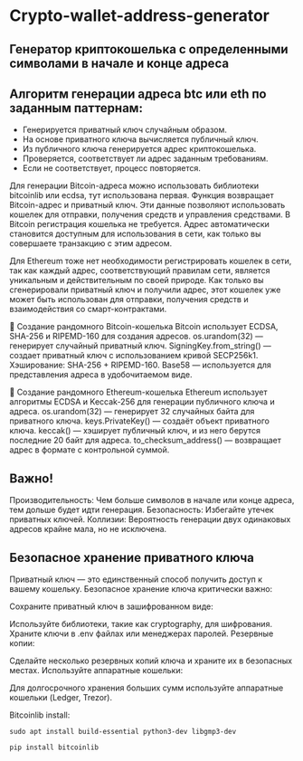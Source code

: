 # Crypto-wallet-address-generator
## Генератор криптокошелька с определенными символами в начале и конце адреса

## Алгоритм генерации адреса btc или eth по заданным паттернам:
- Генерируется приватный ключ случайным образом.
- На основе приватного ключа вычисляется публичный ключ.
- Из публичного ключа генерируется адрес криптокошелька.
- Проверяется, соответствует ли адрес заданным требованиям.
- Если не соответствует, процесс повторяется.

Для генерации Bitcoin-адреса можно использовать библиотеки bitcoinlib или ecdsa, тут использована первая. Функция возвращает Bitcoin-адрес и приватный ключ. Эти данные позволяют использовать кошелек для отправки, получения средств и управления средствами. В Bitcoin регистрация кошелька не требуется. Адрес автоматически становится доступным для использования в сети, как только вы совершаете транзакцию с этим адресом.

Для Ethereum тоже нет необходимости регистрировать кошелек в сети, так как каждый адрес, соответствующий правилам сети, является уникальным и действительным по своей природе. Как только вы сгенерировали приватный ключ и получили адрес, этот кошелек уже может быть использован для отправки, получения средств и взаимодействия со смарт-контрактами.


🔑 Создание рандомного Bitcoin-кошелька
Bitcoin использует ECDSA, SHA-256 и RIPEMD-160 для создания адресов.
os.urandom(32) — генерирует случайный приватный ключ.
SigningKey.from_string() — создает приватный ключ с использованием кривой SECP256k1.
Хэширование: SHA-256 + RIPEMD-160.
Base58 — используется для представления адреса в удобочитаемом виде.


🔑 Создание рандомного Ethereum-кошелька
Ethereum использует алгоритмы ECDSA и Keccak-256 для генерации публичного ключа и адреса.
os.urandom(32) — генерирует 32 случайных байта для приватного ключа.
keys.PrivateKey() — создаёт объект приватного ключа.
keccak() — хэширует публичный ключ, и из него берутся последние 20 байт для адреса.
to_checksum_address() — возвращает адрес в формате с контрольной суммой.




## Важно!
Производительность: Чем больше символов в начале или конце адреса, тем дольше будет идти генерация.
Безопасность: Избегайте утечек приватных ключей.
Коллизии: Вероятность генерации двух одинаковых адресов крайне мала, но не исключена.

## Безопасное хранение приватного ключа
Приватный ключ — это единственный способ получить доступ к вашему кошельку. Безопасное хранение ключа критически важно:

Сохраните приватный ключ в зашифрованном виде:

Используйте библиотеки, такие как cryptography, для шифрования.
Храните ключи в .env файлах или менеджерах паролей.
Резервные копии:

Сделайте несколько резервных копий ключа и храните их в безопасных местах.
Используйте аппаратные кошельки:

Для долгосрочного хранения больших сумм используйте аппаратные кошельки (Ledger, Trezor).



Bitcoinlib install:
```
sudo apt install build-essential python3-dev libgmp3-dev
```

```
pip install bitcoinlib
```